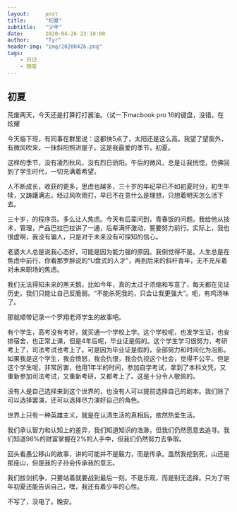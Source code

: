 ```yaml
---
layout:     post
title:      "初夏"
subtitle:   "少年"
date:       2020-04-26 23:10:00
author:     "Tyr"
header-img: "img/20200426.png"
tags:
    - 日记
    - 随笔
---
```


## 初夏

荒废两天，今天还是打算打打酱油。（试一下macbook pro 16的键盘，没错，在炫耀

今天临下班，有同事在群里说：这都快5点了，太阳还是这么高。我望了望窗外，有微风吹来，一抹斜阳照进屋子。这是我最爱的季节，初夏。

这样的季节，没有凌烈秋风，没有烈日骄阳。午后的微风，总是让我恍惚，仿佛回到了学生时代，一切充满着希望。

人不断成长，收获的更多，思虑也越多，三十岁的年纪早已不如初夏时分，初生牛犊，又踌躇满志。经过风吹雨打，早已不在意什么是理想，只想着明天怎么活下去。

三十岁，的程序员。多么让人焦虑。今天有后辈问到，青春饭的问题。我给他从技术，管理，产品巴拉巴拉讲了一通，后辈满怀激动，誓要努力前行。实际上，我也很虚啊，我没有骗人，只是对于未来没有可探知的信心。

老婆大人总是说我心态好，可能是因为能力强的原因。我倒觉得不是。人生总是在焦虑中前行，你看那罗胖说的“U盘式的人才”，再到后来的斜杆青年，无不充斥着对未来职场的焦虑。

我们无法得知未来的黑天鹅，比如今年，真的太过于浓缩和写意了，每天都在见证历史。我们只能让自己反脆弱。“不能杀死我的，只会让我更强大”。呃，有鸡汤味了。

那就顺带记录一个罗翔老师学生的故事吧。

有个学生，高考没有考好，就买通一个学校上学。这个学校呢，也发学生证，也安排宿舍，也正常上课，但是4年后呢，毕业证是假的。这个学生学习很努力，考研考上了，司法考试也考上了。可是因为毕业证是假的，全部努力和时间化为泡影。如果我是这个学生，我会愤怒，我会仇恨，我会仇视这个社会，觉得不公平。但是这个学生呢，非常厉害，他用1年半的时间，参加自学考试，拿到了本科文凭，又重新参加司法考试，又重新考研，又都考上了。这是十分令人敬佩的。

没有人是自己选择来到这个世界的，也没有人可以提前选择自己的剧本。我们除了可以选择罢演，还可以选择尽力演好自己的角色。

世界上只有一种英雄主义，就是在认清生活的真相后，依然热爱生活。

我们承认智力和认知上的差异，我们知道知识的浩渺，但我们仍然愿意去追寻。我们知道98%的财富掌握在2%的人手中，但我们仍然努力去争取。

回头看愚公移山的故事，讲的可能并不是毅力，而是传承。虽然我挖到死，山还是那座山，但是我的子孙会传承我的意志。

我们拔剑抗争，只要站着就要战到最后一刻。不是乐观，而是别无选择。只为了明年初夏还能告诉自己，嘿，我还有着少年的心性。

不写了，没电了。晚安。
